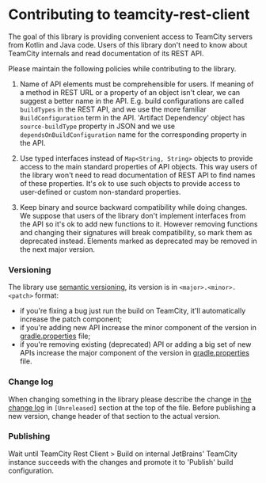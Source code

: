 Contributing to teamcity-rest-client
===

The goal of this library is providing convenient access to TeamCity servers from Kotlin and Java code. 
Users of this library don't need to know about TeamCity internals and read documentation of its REST API.

Please maintain the following policies while contributing to the library.

1. Name of API elements must be comprehensible for users. If meaning of a method in REST URL or a property of an object
 isn't clear, we can suggest a better name in the API. E.g. build configurations are called `buildTypes` in the REST API, 
 and we use the more familiar `BuildConfiguration` term in the API. 'Artifact Dependency' object has `source-buildType`
 property in JSON and we use `dependsOnBuildConfiguration` name for the corresponding property in the API.  

2. Use typed interfaces instead of `Map<String, String>` objects to provide access to the main standard properties of API 
objects. This way users of the library won't need to read documentation of REST API to find names of these properties. 
It's ok to use such objects to provide access to user-defined or custom non-standard properties. 

3. Keep binary and source backward compatibility while doing changes.
We suppose that users of the library don't implement interfaces from the API so it's ok to add new functions to it. 
However removing functions and changing their signatures will break compatibility, so mark them as deprecated instead.
Elements marked as deprecated may be removed in the next major version.

### Versioning
The library use [semantic versioning](https://semver.org), its version is in `<major>.<minor>.<patch>` format: 
* if you're fixing a bug just run the build on TeamCity, it'll automatically increase the patch component;
* if you're adding new API increase the minor component of the version in [gradle.properties](gradle.properties) file;
* if you're removing existing (deprecated) API or adding a big set of new APIs increase the major component of the version in [gradle.properties](gradle.properties) file.

### Change log

When changing something in the library please describe the change in [the change log](CHANGELOG.md) in `[Unreleased]` section at the top of the file.
Before publishing a new version, change header of that section to the actual version.

### Publishing

Wait until TeamCity Rest Client > Build on internal JetBrains' TeamCity instance succeeds with the changes and promote it to 'Publish' build configuration.   